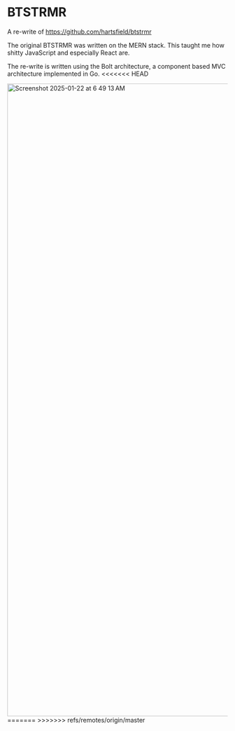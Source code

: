# BTSTRMR

A re-write of https://github.com/hartsfield/btstrmr

The original BTSTRMR was written on the MERN stack. This taught me how shitty
JavaScript and especially React are.

The re-write is written using the Bolt architecture, a component based MVC 
architecture implemented in Go. 
<<<<<<< HEAD

<img width="1443" alt="Screenshot 2025-01-22 at 6 49 13 AM" src="https://github.com/user-attachments/assets/fc85e4df-0f21-4feb-91be-2c0619f6d3e4" />
=======
>>>>>>> refs/remotes/origin/master
